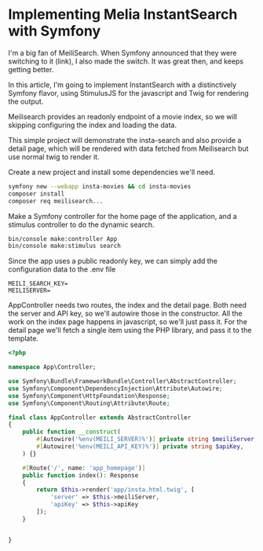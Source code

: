 # Implementing Melia InstantSearch with Symfony

I'm a big fan of MeiliSearch.  When Symfony announced that they were switching to it (link), I also made the switch.  It was great then, and keeps getting better.

In this article, I'm going to implement InstantSearch with a distinctively Symfony flavor, using StimulusJS for the javascript and Twig for rendering the output.

Meilisearch provides an readonly endpoint of a movie index, so we will skipping configuring the index and loading the data.

This simple project will demonstrate the insta-search and also provide a detail page, which will be rendered with data fetched from Meilisearch but use normal twig to render it.

Create a new project and install some dependencies we'll need.

```bash
symfony new --webapp insta-movies && cd insta-movies
composer install
composer req meilisearch...
```

Make a Symfony controller for the home page of the application, and a stimulus controller to do the dynamic search.

```bash
bin/console make:controller App
bin/console make:stimulus search
```

Since the app uses a public readonly key, we can simply add the configuration data to the .env file

```
MEILI_SEARCH_KEY=
MEILISERVER=
```

AppController needs two routes, the index and the detail page.  Both need the server and API key, so we'll autowire those in the constructor.  All the work on the index page happens in javascript, so we'll just pass it.  For the detail page we'll fetch a single item using the PHP library, and pass it to the template.

```php
<?php

namespace App\Controller;

use Symfony\Bundle\FrameworkBundle\Controller\AbstractController;
use Symfony\Component\DependencyInjection\Attribute\Autowire;
use Symfony\Component\HttpFoundation\Response;
use Symfony\Component\Routing\Attribute\Route;

final class AppController extends AbstractController
{
    public function __construct(
        #[Autowire('%env(MEILI_SERVER)%')] private string $meiliServer,
        #[Autowire('%env(MEILI_API_KEY)%')] private string $apiKey,
    ) {}

    #[Route('/', name: 'app_homepage')]
    public function index(): Response
    {
        return $this->render('app/insta.html.twig', [
            'server' => $this->meiliServer,
            'apiKey' => $this->apiKey
        ]);
    }


}

```
